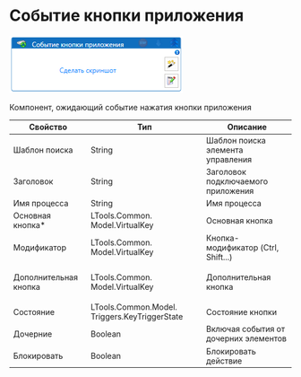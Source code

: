 # Событие кнопки приложения

![](<../../../../.gitbook/assets/image (749).png>)



Компонент, ожидающий событие нажатия кнопки приложения

| Свойство                            | Тип                                           | Описание                              |
| ----------------------------------- | --------------------------------------------- | ------------------------------------- |
| Шаблон поиска                       | String                                        | Шаблон поиска элемента управления     |
| Заголовок                           | String                                        | Заголовок подключаемого приложения    |
| Имя процесса                        | String                                        | Имя процесса                          |
| Основная кнопка\*                   | LTools.Common. Model.VirtualKey               | Основная кнопка                       |
| Модификатор                         | LTools.Common. Model.VirtualKey               | Кнопка-модификатор (Ctrl, Shift...)   |
| <p></p><p>Дополнительная кнопка</p> | LTools.Common. Model.VirtualKey               | Дополнительная кнопка                 |
| Состояние                           | LTools.Common.Model. Triggers.KeyTriggerState | Состояние кнопки                      |
| Дочерние                            | Boolean                                       | Включая события от дочерних элементов |
| Блокировать                         | Boolean                                       | Блокировать действие                  |

